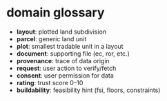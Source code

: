 # domain glossary

- **layout**: plotted land subdivision  
- **parcel**: generic land unit  
- **plot**: smallest tradable unit in a layout  
- **document**: supporting file (ec, ror, etc.)  
- **provenance**: trace of data origin  
- **request**: user action to verify/fetch  
- **consent**: user permission for data  
- **rating**: trust score 0–10  
- **buildability**: feasibility hint (fsi, floors, constraints)
